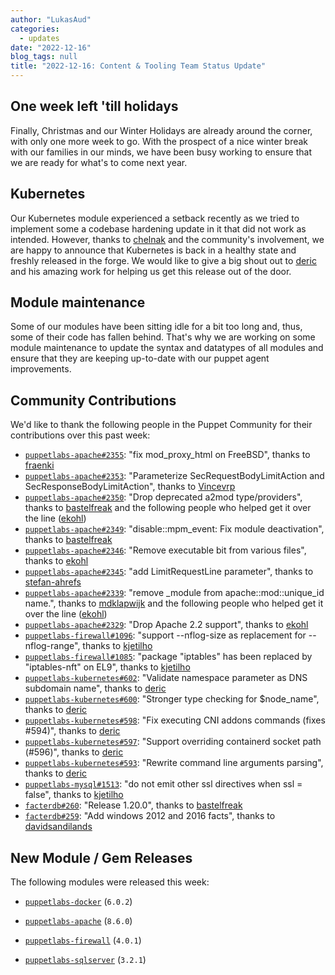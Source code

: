 ```yaml
---
author: "LukasAud"
categories:
  - updates
date: "2022-12-16"
blog_tags: null
title: "2022-12-16: Content & Tooling Team Status Update"
---
```


## One week left 'till holidays
Finally, Christmas and our Winter Holidays are already around the corner, with only one more week to go. With the prospect of a nice winter break with our families in our minds, we have been busy working to ensure that
we are ready for what's to come next year.

## Kubernetes
Our Kubernetes module experienced a setback recently as we tried to implement some a codebase hardening update in it that did not work as intended. However, thanks to [chelnak][chelnak] and the community's involvement, we
are happy to announce that Kubernetes is back in a healthy state and freshly released in the forge. We would like to give a big shout out to [deric][deric] and his amazing work for helping us get this release out of the door.

## Module maintenance
Some of our modules have been sitting idle for a bit too long and, thus, some of their code has fallen behind. That's why we are working on some module maintenance to update the syntax and datatypes of all modules and
ensure that they are keeping up-to-date with our puppet agent improvements.

## Community Contributions

We'd like to thank the following people in the Puppet Community for their contributions over this past week:


- [`puppetlabs-apache#2355`][puppetlabs-apache-pr-2355]: "fix mod_proxy_html on FreeBSD", thanks to [fraenki][fraenki]
- [`puppetlabs-apache#2353`][puppetlabs-apache-pr-2353]: "Parameterize SecRequestBodyLimitAction and SecResponseBodyLimitAction", thanks to [Vincevrp][Vincevrp]
- [`puppetlabs-apache#2350`][puppetlabs-apache-pr-2350]: "Drop deprecated a2mod type/providers", thanks to [bastelfreak][bastelfreak] and the following people who helped get it over the line ([ekohl][ekohl])
- [`puppetlabs-apache#2349`][puppetlabs-apache-pr-2349]: "disable::mpm_event: Fix module deactivation", thanks to [bastelfreak][bastelfreak]
- [`puppetlabs-apache#2346`][puppetlabs-apache-pr-2346]: "Remove executable bit from various files", thanks to [ekohl][ekohl]
- [`puppetlabs-apache#2345`][puppetlabs-apache-pr-2345]: "add LimitRequestLine parameter", thanks to [stefan-ahrefs][stefan-ahrefs]
- [`puppetlabs-apache#2339`][puppetlabs-apache-pr-2339]: "remove _module from apache::mod::unique_id name.", thanks to [mdklapwijk][mdklapwijk] and the following people who helped get it over the line ([ekohl][ekohl])
- [`puppetlabs-apache#2329`][puppetlabs-apache-pr-2329]: "Drop Apache 2.2 support", thanks to [ekohl][ekohl]
- [`puppetlabs-firewall#1096`][puppetlabs-firewall-pr-1096]: "support --nflog-size as replacement for --nflog-range", thanks to [kjetilho][kjetilho]
- [`puppetlabs-firewall#1085`][puppetlabs-firewall-pr-1085]: "package "iptables" has been replaced by "iptables-nft" on EL9", thanks to [kjetilho][kjetilho]
- [`puppetlabs-kubernetes#602`][puppetlabs-kubernetes-pr-602]: "Validate namespace parameter as DNS subdomain name", thanks to [deric][deric]
- [`puppetlabs-kubernetes#600`][puppetlabs-kubernetes-pr-600]: "Stronger type checking for $node_name", thanks to [deric][deric]
- [`puppetlabs-kubernetes#598`][puppetlabs-kubernetes-pr-598]: "Fix executing CNI addons commands (fixes #594)", thanks to [deric][deric]
- [`puppetlabs-kubernetes#597`][puppetlabs-kubernetes-pr-597]: "Support overriding containerd socket path (#596)", thanks to [deric][deric]
- [`puppetlabs-kubernetes#593`][puppetlabs-kubernetes-pr-593]: "Rewrite command line arguments parsing", thanks to [deric][deric]
- [`puppetlabs-mysql#1513`][puppetlabs-mysql-pr-1513]: "do not emit other ssl directives when ssl = false", thanks to [kjetilho][kjetilho]
- [`facterdb#260`][facterdb-pr-260]: "Release 1.20.0", thanks to [bastelfreak][bastelfreak]
- [`facterdb#259`][facterdb-pr-259]: "Add windows 2012 and 2016 facts", thanks to [davidsandilands][davidsandilands]

## New Module / Gem Releases

The following modules were released this week:

- [`puppetlabs-docker`][puppetlabs-docker] (`6.0.2`)
- [`puppetlabs-apache`][puppetlabs-apache] (`8.6.0`)
- [`puppetlabs-firewall`][puppetlabs-firewall] (`4.0.1`)
- [`puppetlabs-sqlserver`][puppetlabs-sqlserver] (`3.2.1`)

  [puppetlabs-docker]: https://github.com/puppetlabs/puppetlabs-docker
  [puppetlabs-apache]: https://github.com/puppetlabs/puppetlabs-apache
  [puppetlabs-firewall]: http://github.com/puppetlabs/puppetlabs-firewall
  [puppetlabs-sqlserver]: https://github.com/puppetlabs/puppetlabs-sqlserver
  [puppetlabs-apache-pr-2355]: https://github.com/puppetlabs/puppetlabs-apache/pull/2355
  [fraenki]: https://github.com/fraenki
  [puppetlabs-apache-pr-2353]: https://github.com/puppetlabs/puppetlabs-apache/pull/2353
  [Vincevrp]: https://github.com/Vincevrp
  [puppetlabs-apache-pr-2350]: https://github.com/puppetlabs/puppetlabs-apache/pull/2350
  [bastelfreak]: https://github.com/bastelfreak
  [ekohl]: https://github.com/ekohl
  [puppetlabs-apache-pr-2349]: https://github.com/puppetlabs/puppetlabs-apache/pull/2349
  [puppetlabs-apache-pr-2346]: https://github.com/puppetlabs/puppetlabs-apache/pull/2346
  [puppetlabs-apache-pr-2345]: https://github.com/puppetlabs/puppetlabs-apache/pull/2345
  [stefan-ahrefs]: https://github.com/stefan-ahrefs
  [puppetlabs-apache-pr-2339]: https://github.com/puppetlabs/puppetlabs-apache/pull/2339
  [mdklapwijk]: https://github.com/mdklapwijk
  [puppetlabs-apache-pr-2329]: https://github.com/puppetlabs/puppetlabs-apache/pull/2329
  [puppetlabs-firewall-pr-1096]: https://github.com/puppetlabs/puppetlabs-firewall/pull/1096
  [kjetilho]: https://github.com/kjetilho
  [puppetlabs-firewall-pr-1085]: https://github.com/puppetlabs/puppetlabs-firewall/pull/1085
  [puppetlabs-kubernetes-pr-602]: https://github.com/puppetlabs/puppetlabs-kubernetes/pull/602
  [deric]: https://github.com/deric
  [puppetlabs-kubernetes-pr-600]: https://github.com/puppetlabs/puppetlabs-kubernetes/pull/600
  [puppetlabs-kubernetes-pr-598]: https://github.com/puppetlabs/puppetlabs-kubernetes/pull/598
  [puppetlabs-kubernetes-pr-597]: https://github.com/puppetlabs/puppetlabs-kubernetes/pull/597
  [puppetlabs-kubernetes-pr-593]: https://github.com/puppetlabs/puppetlabs-kubernetes/pull/593
  [puppetlabs-mysql-pr-1513]: https://github.com/puppetlabs/puppetlabs-mysql/pull/1513
  [puppetlabs-wsus_client-pr-188]: https://github.com/puppetlabs/puppetlabs-wsus_client/pull/188
  [facterdb-pr-260]: https://github.com/voxpupuli/facterdb/pull/260
  [facterdb-pr-259]: https://github.com/voxpupuli/facterdb/pull/259
  [davidsandilands]: https://github.com/davidsandilands
  [chelnak]: https://github.com/chelnak
